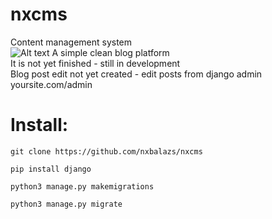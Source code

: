 # nxcms
Content management system <br>
![Alt text](https://raw.githubusercontent.com/nxbalazs/nxbalazs.github.io/main/Screenshot%202023-04-26%20at%2023.59.56.png "Screenshot")
A simple clean blog platform<br>
It is not yet finished - still in development<br>
Blog post edit not yet created - edit posts from django admin yoursite.com/admin
# Install:
```
git clone https://github.com/nxbalazs/nxcms
```
```
pip install django
```
```
python3 manage.py makemigrations
```
```
python3 manage.py migrate
```
